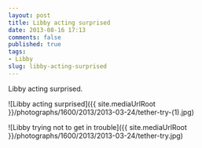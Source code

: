 ```yaml
---
layout: post
title: Libby acting surprised
date: 2013-08-16 17:13
comments: false
published: true
tags:
- Libby
slug: libby-acting-surprised
---
```

Libby acting surprised.

![Libby acting surprised]({{ site.mediaUrlRoot }}/photographs/1600/2013/2013-03-24/tether-try-(1).jpg)

![Libby trying not to get in trouble]({{ site.mediaUrlRoot }}/photographs/1600/2013/2013-03-24/tether-try.jpg)
